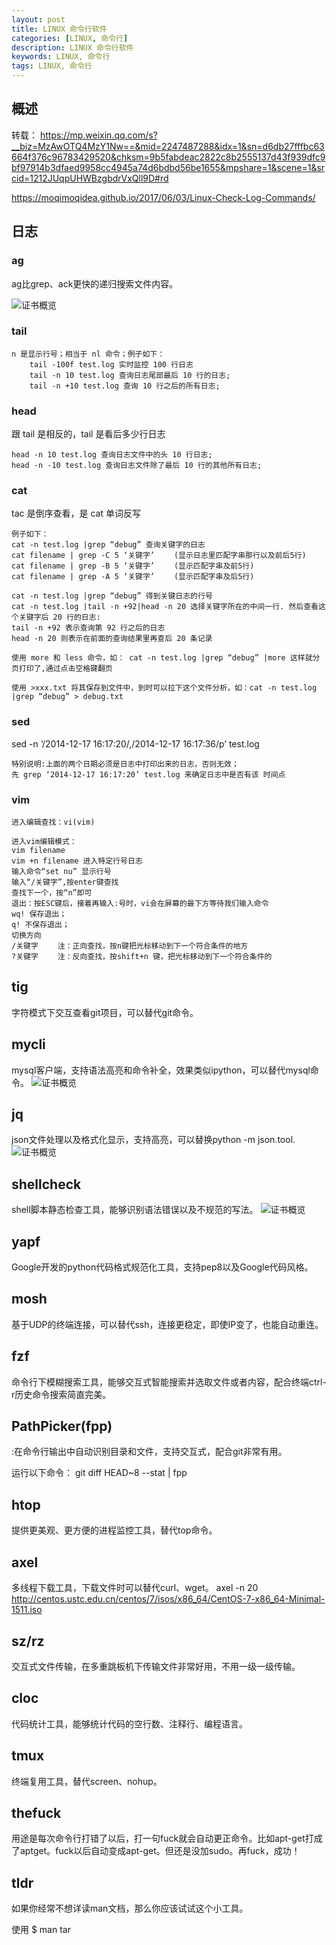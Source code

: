 ```yaml
---
layout: post
title: LINUX 命令行软件
categories: [LINUX, 命令行]
description: LINUX 命令行软件
keywords: LINUX, 命令行
tags: LINUX, 命令行
---
```

## 概述
转载：
https://mp.weixin.qq.com/s?__biz=MzAwOTQ4MzY1Nw==&mid=2247487288&idx=1&sn=d6db27fffbc63664f376c96783429520&chksm=9b5fabdeac2822c8b2555137d43f939dfc9bf97914b3dfaed9958cc4945a74d6bdbd56be1655&mpshare=1&scene=1&srcid=1212JUqpUHWBzgbdrVxQll9D#rd

https://moqimoqidea.github.io/2017/06/03/Linux-Check-Log-Commands/

## 日志
### ag
ag比grep、ack更快的递归搜索文件内容。

![证书概览](/images/post/201812/2.png)

### tail
```
n 是显示行号；相当于 nl 命令；例子如下：
    tail -100f test.log 实时监控 100 行日志
    tail -n 10 test.log 查询日志尾部最后 10 行的日志;
    tail -n +10 test.log 查询 10 行之后的所有日志;
```

### head
跟 tail 是相反的，tail 是看后多少行日志
```
head -n 10 test.log 查询日志文件中的头 10 行日志;
head -n -10 test.log 查询日志文件除了最后 10 行的其他所有日志;
```
### cat
tac 是倒序查看，是 cat 单词反写
```
例子如下：
cat -n test.log |grep “debug” 查询关键字的日志
cat filename | grep -C 5 ‘关键字’ 　　(显示日志里匹配字串那行以及前后5行)
cat filename | grep -B 5 ‘关键字’ 　　(显示匹配字串及前5行)
cat filename | grep -A 5 ‘关键字’ 　　(显示匹配字串及后5行)

cat -n test.log |grep “debug” 得到关键日志的行号
cat -n test.log |tail -n +92|head -n 20 选择关键字所在的中间一行. 然后查看这个关键字后 20 行的日志:
tail -n +92 表示查询第 92 行之后的日志
head -n 20 则表示在前面的查询结果里再查后 20 条记录

使用 more 和 less 命令，如： cat -n test.log |grep “debug” |more 这样就分页打印了,通过点击空格键翻页

使用 >xxx.txt 将其保存到文件中，到时可以拉下这个文件分析，如：cat -n test.log |grep “debug” > debug.txt
```
### sed
sed -n ‘/2014-12-17 16:17:20/,/2014-12-17 16:17:36/p’ test.log
```
特别说明:上面的两个日期必须是日志中打印出来的日志，否则无效；
先 grep ‘2014-12-17 16:17:20’ test.log 来确定日志中是否有该 时间点
```
### vim
```
进入编辑查找：vi(vim)

进入vim编辑模式：
vim filename
vim +n filename 进入特定行号日志
输入命令“set nu” 显示行号
输入“/关键字”,按enter键查找
查找下一个，按“n”即可
退出：按ESC键后，接着再输入:号时，vi会在屏幕的最下方等待我们输入命令
wq! 保存退出；
q! 不保存退出；
切换方向
/关键字 　　注：正向查找，按n键把光标移动到下一个符合条件的地方
?关键字 　　注：反向查找，按shift+n 键，把光标移动到下一个符合条件的
```

## tig
字符模式下交互查看git项目，可以替代git命令。

## mycli
mysql客户端，支持语法高亮和命令补全，效果类似ipython，可以替代mysql命令。
![证书概览](/images/post/201812/3.png)

## jq
json文件处理以及格式化显示，支持高亮，可以替换python -m json.tool.
![证书概览](/images/post/201812/4.png)

## shellcheck
shell脚本静态检查工具，能够识别语法错误以及不规范的写法。
![证书概览](/images/post/201812/5.png)

## yapf
Google开发的python代码格式规范化工具，支持pep8以及Google代码风格。

## mosh
基于UDP的终端连接，可以替代ssh，连接更稳定，即使IP变了，也能自动重连。

## fzf
命令行下模糊搜索工具，能够交互式智能搜索并选取文件或者内容，配合终端ctrl-r历史命令搜索简直完美。

## PathPicker(fpp)
:在命令行输出中自动识别目录和文件，支持交互式，配合git非常有用。

运行以下命令： git diff HEAD~8 --stat | fpp

## htop
提供更美观、更方便的进程监控工具，替代top命令。

## axel
多线程下载工具，下载文件时可以替代curl、wget。
axel -n 20 http://centos.ustc.edu.cn/centos/7/isos/x86_64/CentOS-7-x86_64-Minimal-1511.iso

## sz/rz
交互式文件传输，在多重跳板机下传输文件非常好用，不用一级一级传输。

## cloc
代码统计工具，能够统计代码的空行数、注释行、编程语言。

## tmux
终端复用工具，替代screen、nohup。

## thefuck
用途是每次命令行打错了以后，打一句fuck就会自动更正命令。比如apt-get打成了aptget。fuck以后自动变成apt-get。但还是没加sudo。再fuck，成功！

## tldr
如果你经常不想详读man文档，那么你应该试试这个小工具。

使用 $ man tar
